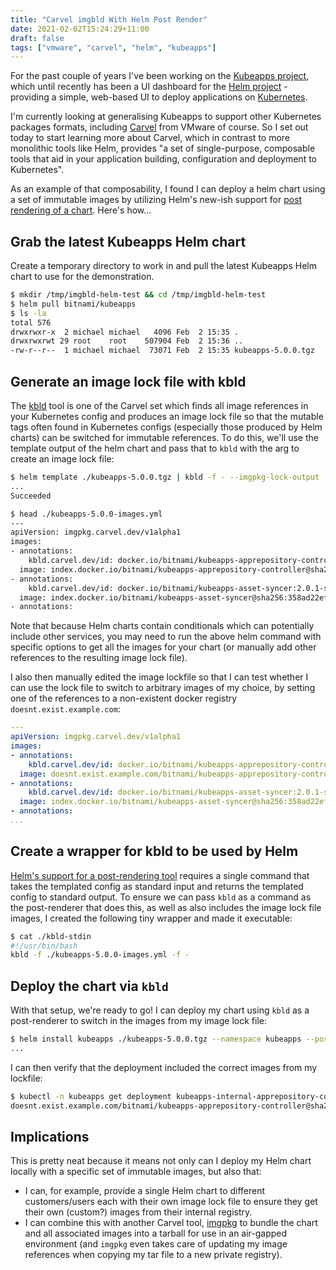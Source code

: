 ```yaml
---
title: "Carvel imgbld With Helm Post Render"
date: 2021-02-02T15:24:29+11:00
draft: false
tags: ["vmware", "carvel", "helm", "kubeapps"]
---
```


For the past couple of years I've been working on the [Kubeapps project](https://kubeapps.com/), which until recently has been a UI dashboard for the [Helm project](https://helm.sh/) - providing a simple, web-based UI to deploy applications on [Kubernetes](https://kubernetes.io/).

I'm currently looking at generalising Kubeapps to support other Kubernetes packages formats, including [Carvel](https://carvel.dev/) from VMware of course. So I set out today to start learning more about Carvel, which in contrast to more monolithic tools like Helm, provides "a set of single-purpose, composable tools that aid in your application building, configuration and deployment to Kubernetes".

As an example of that composability, I found I can deploy a helm chart using a set of immutable images by utilizing Helm's new-ish support for [post rendering of a chart](https://helm.sh/docs/topics/advanced/#post-rendering). Here's how...

<!--more-->

## Grab the latest Kubeapps Helm chart

Create a temporary directory to work in and pull the latest Kubeapps Helm chart to use for the demonstration.

```bash
$ mkdir /tmp/imgbld-helm-test && cd /tmp/imgbld-helm-test
$ helm pull bitnami/kubeapps
$ ls -la
total 576
drwxrwxr-x  2 michael michael   4096 Feb  2 15:35 .
drwxrwxrwt 29 root    root    507904 Feb  2 15:36 ..
-rw-r--r--  1 michael michael  73071 Feb  2 15:35 kubeapps-5.0.0.tgz
```

## Generate an image lock file with kbld

The [kbld](https://carvel.dev/kbld/) tool is one of the Carvel set which finds all image references in your Kubernetes config and produces an image lock file so that the mutable tags often found in Kubernetes configs (especially those produced by Helm charts) can be switched for immutable references. To do this, we'll use the template output of the helm chart and pass that to `kbld` with the arg to create an image lock file:

```bash
$ helm template ./kubeapps-5.0.0.tgz | kbld -f - --imgpkg-lock-output ./kubeapps-5.0.0-images.yml
...
Succeeded

$ head ./kubeapps-5.0.0-images.yml
---
apiVersion: imgpkg.carvel.dev/v1alpha1
images:
- annotations:
    kbld.carvel.dev/id: docker.io/bitnami/kubeapps-apprepository-controller:2.0.1-scratch-r0
  image: index.docker.io/bitnami/kubeapps-apprepository-controller@sha256:7e66a2432ca21fd6acb895b7fa71a49bc2626333342c2187f54c4a9b672e7905
- annotations:
    kbld.carvel.dev/id: docker.io/bitnami/kubeapps-asset-syncer:2.0.1-scratch-r0
  image: index.docker.io/bitnami/kubeapps-asset-syncer@sha256:358ad22ef9d5fdbd1c3e34c0e8f61b153ed4d796c83ca3689799f7f604cd74db
- annotations:
```

Note that because Helm charts contain conditionals which can potentially include other services, you may need to run the above helm command with specific options to get all the images for your chart (or manually add other references to the resulting image lock file).

I also then manually edited the image lockfile so that I can test whether I can use the lock file to switch to arbitrary images of my choice, by setting one of the references to a non-existent docker registry `doesnt.exist.example.com`:

```yaml
---
apiVersion: imgpkg.carvel.dev/v1alpha1
images:
- annotations:
    kbld.carvel.dev/id: docker.io/bitnami/kubeapps-apprepository-controller:2.0.1-scratch-r0
  image: doesnt.exist.example.com/bitnami/kubeapps-apprepository-controller@sha256:7e66a2432ca21fd6acb895b7fa71a49bc2626333342c2187f54c4a9b672e7905
- annotations:
    kbld.carvel.dev/id: docker.io/bitnami/kubeapps-asset-syncer:2.0.1-scratch-r0
  image: index.docker.io/bitnami/kubeapps-asset-syncer@sha256:358ad22ef9d5fdbd1c3e34c0e8f61b153ed4d796c83ca3689799f7f604cd74db
- annotations:
...
```

## Create a wrapper for kbld to be used by Helm

[Helm's support for a post-rendering tool](https://helm.sh/docs/topics/advanced/#post-rendering) requires a single command that takes the templated config as standard input and returns the templated config to standard output. To ensure we can pass `kbld` as a command as the post-renderer that does this, as well as also includes the image lock file images, I created the following tiny wrapper and made it executable:

```bash
$ cat ./kbld-stdin
#!/usr/bin/bash
kbld -f ./kubeapps-5.0.0-images.yml -f -
```

## Deploy the chart via `kbld`

With that setup, we're ready to go! I can deploy my chart using `kbld` as a post-renderer to switch in the images from my image lock file:

```bash
$ helm install kubeapps ./kubeapps-5.0.0.tgz --namespace kubeapps --post-renderer ./kbld-stdin
...
```

I can then verify that the deployment included the correct images from my lockfile:

```bash
$ kubectl -n kubeapps get deployment kubeapps-internal-apprepository-controller -o jsonpath='{.spec.template.spec.containers[].image}'
doesnt.exist.example.com/bitnami/kubeapps-apprepository-controller@sha256:7e66a2432ca21fd6acb895b7fa71a49bc2626333342c2187f54c4a9b672e7905
```

## Implications

This is pretty neat because it means not only can I deploy my Helm chart locally with a specific set of immutable images, but also that:

* I can, for example, provide a single Helm chart to different customers/users each with their own image lock file to ensure they get their own (custom?) images from their internal registry.
* I can combine this with another Carvel tool, [imgpkg](https://carvel.dev/imgpkg/) to bundle the chart and all associated images into a tarball for use in an air-gapped environment (and `imgpkg` even takes care of updating my image references when copying my tar file to a new private registry).
